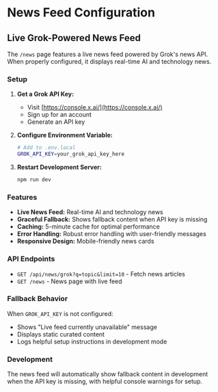 # News Feed Configuration

## Live Grok-Powered News Feed

The `/news` page features a live news feed powered by Grok's news API. When properly configured, it displays real-time AI and technology news.

### Setup

1. **Get a Grok API Key:**
   - Visit [https://console.x.ai/](https://console.x.ai/)
   - Sign up for an account
   - Generate an API key

2. **Configure Environment Variable:**
   ```bash
   # Add to .env.local
   GROK_API_KEY=your_grok_api_key_here
   ```

3. **Restart Development Server:**
   ```bash
   npm run dev
   ```

### Features

- **Live News Feed:** Real-time AI and technology news
- **Graceful Fallback:** Shows fallback content when API key is missing
- **Caching:** 5-minute cache for optimal performance
- **Error Handling:** Robust error handling with user-friendly messages
- **Responsive Design:** Mobile-friendly news cards

### API Endpoints

- `GET /api/news/grok?q=topic&limit=10` - Fetch news articles
- `GET /news` - News page with live feed

### Fallback Behavior

When `GROK_API_KEY` is not configured:
- Shows "Live feed currently unavailable" message
- Displays static curated content
- Logs helpful setup instructions in development mode

### Development

The news feed will automatically show fallback content in development when the API key is missing, with helpful console warnings for setup.
